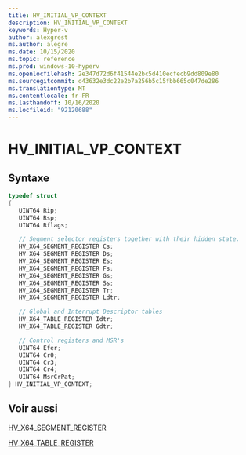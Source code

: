 ```yaml
---
title: HV_INITIAL_VP_CONTEXT
description: HV_INITIAL_VP_CONTEXT
keywords: Hyper-v
author: alexgrest
ms.author: alegre
ms.date: 10/15/2020
ms.topic: reference
ms.prod: windows-10-hyperv
ms.openlocfilehash: 2e347d72d6f41544e2bc5d410ecfecb9dd809e80
ms.sourcegitcommit: d43632e3dc22e2b7a256b5c15fbb665c047de286
ms.translationtype: MT
ms.contentlocale: fr-FR
ms.lasthandoff: 10/16/2020
ms.locfileid: "92120688"
---
```

# <a name="hv_initial_vp_context"></a>HV_INITIAL_VP_CONTEXT

## <a name="syntax"></a>Syntaxe

 ```c
typedef struct
{
    UINT64 Rip;
    UINT64 Rsp;
    UINT64 Rflags;

    // Segment selector registers together with their hidden state.
    HV_X64_SEGMENT_REGISTER Cs;
    HV_X64_SEGMENT_REGISTER Ds;
    HV_X64_SEGMENT_REGISTER Es;
    HV_X64_SEGMENT_REGISTER Fs;
    HV_X64_SEGMENT_REGISTER Gs;
    HV_X64_SEGMENT_REGISTER Ss;
    HV_X64_SEGMENT_REGISTER Tr;
    HV_X64_SEGMENT_REGISTER Ldtr;

    // Global and Interrupt Descriptor tables
    HV_X64_TABLE_REGISTER Idtr;
    HV_X64_TABLE_REGISTER Gdtr;

    // Control registers and MSR's
    UINT64 Efer;
    UINT64 Cr0;
    UINT64 Cr3;
    UINT64 Cr4;
    UINT64 MsrCrPat;
} HV_INITIAL_VP_CONTEXT;
 ```

## <a name="see-also"></a>Voir aussi

[HV_X64_SEGMENT_REGISTER](HV_X64_SEGMENT_REGISTER.md)

[HV_X64_TABLE_REGISTER](HV_X64_TABLE_REGISTER.md)
